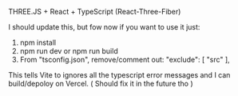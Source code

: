THREE.JS + React + TypeScript (React-Three-Fiber)

I should update this, but fow now if you want to use it just: 
1. npm install
2. npm run dev or npm run build
3. From "tsconfig.json", remove/comment out:
  "exclude": [
    "src"
  ],

This tells Vite to ignores all the typescript error messages and I can build/depoloy on Vercel. ( Should fix it in the future tho )
